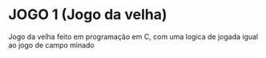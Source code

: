 # JOGO 1 (Jogo da velha)
Jogo da velha feito em programação em C, com uma logica de jogada igual ao jogo de campo minado 
